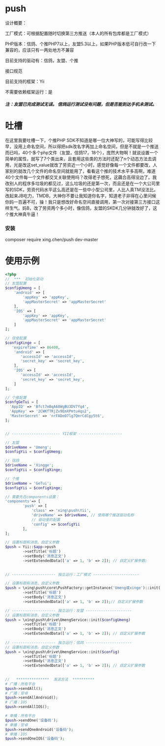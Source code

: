# push
设计概要：

工厂模式：可根据配置随时切换第三方推送（本人的所有包库都是工厂模式）

PHP版本：信鸽、个推PHP7以上，友盟5.3以上，如果PHP版本低可自行改一下兼容的，应该只有一两处地方不兼容

目前支持的驱动有：信鸽，友盟、个推

接口规范

目前支持的框架：Yii

不需要依赖框架运行：是
##### 注：友盟已完成测试无误。 信鸽运行测试没有问题，但是否能到达手机未测试。

# 吐槽
在这里我要吐槽一下，个推PHP SDK不知道是哪一位大神写的，可能写得比较早，没用上命名空间，所以得把sdk改名字再加上命名空间，但是不就是一个推送而已吗，40个多个php文件（友盟，信鸽17，18个），庞然大物啊！就说设置一个简单的属性，就写了7个类出来，且套用这些类的方法时还配了n个动态方法去调用，光是改这set_value就改了劳资近一个小时，感觉好像每一个文件都要改，人家别的就改几个文件的命名空间就能用了，看看这个推的技术水平多高啊，难道40个文件每一个文件都交叉关联使用吗？改得老子想死，这藕合高得没边了。我改别人的程序多垃圾的都见过，这么垃圾的还是第一次，而且还是在一个大公司里写的SDK，劳资代码水平这么高还是在一些中小型公司里，人比人真TM没法比。改起来JB吃力，TMDB，大神你不要让我知道你名字，知道老子非得在心里问候你妈一百遍不可，操！我只是想改好命名空间直接调用，第一次对接第三方接口这样生气。妈B，改了劳资两个多小时，像信鸽，友盟的SKDK几分钟就改好了，这个推大神真牛逼！
### 安装
composer require xing.chen/push dev-master

# 使用示例
```php
<?php
//  ***  初始化驱动
// 友盟配置
$configUmeng = [
    'android' => [
        'appKey' => 'appKey',
        'appMasterSecret' => 'appMasterSecret'
    ],
    'IOS' => [
        'appKey' => 'appKey',
        'appMasterSecret' => 'appMasterSecret'  
    ]
];

// 信使配置
$configXinge = [
   'expireTime' => 86400,
    'android' => [
       'accessId' => 'accessId',
       'secret_key' => 'secret_key',
    ],
    'IOS' => [
       'accessId' => 'accessId',
       'secret_key' => 'secret_key',
    ]
];

// 个推配置
$confgGeTui = [
  'AppID' => 'Bfct7mBqA68WgBU3DV7Yq4',
  'AppKey' => '2CWKfTRjZv9EmXPmtu4qs2',
  'MasterSecret' => 'nrFADeO7lg7QmrCdCgy5t6',
];


// ---------------------- YII框架 --------------------

// 友盟
$driveName = 'Umeng';
$configYii = $configUmeng;

// 信鸽
$driveName = 'Xingge';
$configYii = $configXinge;

// 个推
$driveName = 'GeTui';
$configYii = $configXinge;

// 需要先在components设置：
'components'=> [
        'push' => [
            'class' => 'xing\push\Yii',
            'driveName' => $driveName, // 使用哪个推送驱动名称
            // 驱动里的配置
            'config' => $configYii
        ],
];

// 设置标题和消息、自定义参数
$push = Yii::$app->push
        ->setTitle('标题')
        ->setBody('消息正文')
        ->setExtendedData(['a' => 1, 'b' => 2]); // 自定义扩展参数;
        
        
// -------------------- 独立运行：工厂模式 ---------------------

// 设置标题和消息、自定义参数
$push = \xing\push\core\PushFactory::getInstance('Umeng或xinge')::init($configUmeng)
        ->setTitle('标题')
        ->setBody('消息正文')
        ->setExtendedData(['a' => 1, 'b' => 2]);// 自定义扩展参数

// -------------------- 独立运行：友盟 ---------------------
// 设置标题和消息、自定义参数
$push = \xing\push\drive\UmengService::init($configUmeng)
        ->setTitle('标题')
        ->setBody('消息正文')
        ->setExtendedData(['a' => 1, 'b' => 2]); // 自定义扩展参数
        
// -------------------- 独立运行：信鸽 ---------------------
// 设置标题和消息、自定义参数
$push = \xing\push\drive\UmengService::init($config)
        ->setTitle('标题')
        ->setBody('消息正文')
        ->setExtendedData(['a' => 1, 'b' => 2]); // 自定义扩展参数
        
        
//   ***************  发送方法  **********   
# 广播：所有平台
$push->sendAll();
# 广播：安卓
$push->sendAllAndroid();
# 广播：IOS
$push->sendAllIOS();

# 单播：所有平台
$push->sendOne('设备码');
# 单播：安卓
$push->sendOneAndroid('设备码');
# 单播：IOS
$push->sendOneIOS('设备码');

```